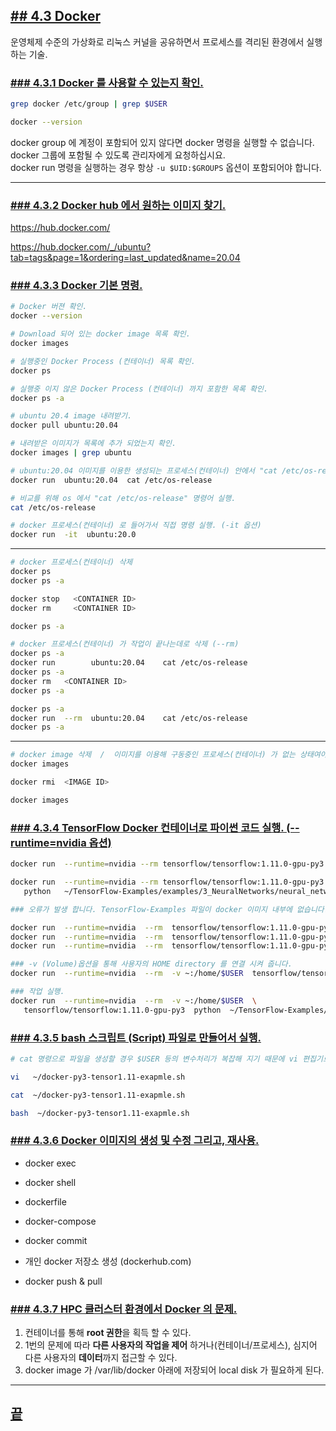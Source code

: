 [userguide]: https://github.com/dasandata/Open_HPC/tree/master/Document/User%20Guide#-%EB%AA%A9%EC%B0%A8
[ohpc]: http://openhpc.community/
[slurm]: https://slurm.schedmd.com/

[4]: https://github.com/dasandata/Open_HPC/tree/master/Document/User%20Guide/4_app_env
[4.1]: https://github.com/dasandata/Open_HPC/blob/master/Document/User%20Guide/4_app_env/4.1_Anaconda.md
[4.2]: https://github.com/dasandata/Open_HPC/blob/master/Document/User%20Guide/4_app_env/4.2_Module.md
[4.3]: https://github.com/dasandata/Open_HPC/blob/master/Document/User%20Guide/4_app_env/4.3_Docker.md
[4.4]: https://github.com/dasandata/Open_HPC/blob/master/Document/User%20Guide/4_app_env/4.4_Singularity.md

## [## 4.3  Docker][4]  

운영체제 수준의 가상화로 리눅스 커널을 공유하면서 프로세스를 격리된 환경에서 실행하는 기술.  

### [### 4.3.1 Docker 를 사용할 수 있는지 확인.][4.3]
```bash
grep docker /etc/group | grep $USER

docker --version
```
docker group 에 계정이 포함되어 있지 않다면 docker 명령을 실행할 수 없습니다.  
docker 그룹에 포함될 수 있도록 관리자에게 요청하십시요.  
docker run 명령을 실행하는 경우 항상 `-u $UID:$GROUPS` 옵션이 포함되어야 합니다.  

***

### [### 4.3.2 Docker hub 에서 원하는 이미지 찾기.][4.3]

https://hub.docker.com/  

https://hub.docker.com/_/ubuntu?tab=tags&page=1&ordering=last_updated&name=20.04  

### [### 4.3.3 Docker 기본 명령.][4.3]
```bash
# Docker 버젼 확인.
docker --version

# Download 되어 있는 docker image 목록 확인.
docker images

# 실행중인 Docker Process (컨테이너) 목록 확인.
docker ps

# 실행중 이지 않은 Docker Process (컨테이너) 까지 포함한 목록 확인.
docker ps -a

# ubuntu 20.4 image 내려받기.
docker pull ubuntu:20.04

# 내려받은 이미지가 목록에 추가 되었는지 확인.
docker images | grep ubuntu

# ubuntu:20.04 이미지를 이용한 생성되는 프로세스(컨테이너) 안에서 "cat /etc/os-release" 명령어 실행.
docker run  ubuntu:20.04  cat /etc/os-release

# 비교를 위해 os 에서 "cat /etc/os-release" 명령어 실행.
cat /etc/os-release

# docker 프로세스(컨테이너) 로 들어가서 직접 명령 실행. (-it 옵션)
docker run  -it  ubuntu:20.0
```

***

```bash
# docker 프로세스(컨테이너) 삭제
docker ps
docker ps -a

docker stop   <CONTAINER ID>
docker rm     <CONTAINER ID>

docker ps -a

# docker 프로세스(컨테이너) 가 작업이 끝나는데로 삭제 (--rm)
docker ps -a
docker run        ubuntu:20.04    cat /etc/os-release
docker ps -a
docker rm   <CONTAINER ID>
docker ps -a

docker ps -a
docker run  --rm  ubuntu:20.04    cat /etc/os-release
docker ps -a
```

***

```bash
# docker image 삭제  /  이미지를 이용해 구동중인 프로세스(컨테이너) 가 없는 상태여야 함.
docker images

docker rmi  <IMAGE ID>

docker images
```

### [### 4.3.4 TensorFlow Docker 컨테이너로 파이썬 코드 실행. (--runtime=nvidia 옵션)][4.3]

```bash
docker run  --runtime=nvidia --rm tensorflow/tensorflow:1.11.0-gpu-py3  pip list | grep tensor

docker run  --runtime=nvidia --rm tensorflow/tensorflow:1.11.0-gpu-py3  \
   python   ~/TensorFlow-Examples/examples/3_NeuralNetworks/neural_network_raw.py

### 오류가 발생 합니다. TensorFlow-Examples 파일이 docker 이미지 내부에 없습니다.

docker run  --runtime=nvidia  --rm  tensorflow/tensorflow:1.11.0-gpu-py3   pwd
docker run  --runtime=nvidia  --rm  tensorflow/tensorflow:1.11.0-gpu-py3   ls -l
docker run  --runtime=nvidia  --rm  tensorflow/tensorflow:1.11.0-gpu-py3   ls -l ~

### -v (Volume)옵션을 통해 사용자의 HOME directory 를 연결 시켜 줍니다.
docker run  --runtime=nvidia  --rm  -v ~:/home/$USER  tensorflow/tensorflow:1.11.0-gpu-py3   ls -l ~

### 작업 실행.
docker run  --runtime=nvidia  --rm  -v ~:/home/$USER  \
   tensorflow/tensorflow:1.11.0-gpu-py3  python  ~/TensorFlow-Examples/examples/3_NeuralNetworks/neural_network_raw.py

```

### [### 4.3.5 bash 스크립트 (Script) 파일로 만들어서 실행.][4.3]
```bash
# cat 명령으로 파일을 생성할 경우 $USER 등의 변수처리가 복잡해 지기 때문에 vi 편집기로 작성 합니다.

vi   ~/docker-py3-tensor1.11-exapmle.sh

cat  ~/docker-py3-tensor1.11-exapmle.sh

bash  ~/docker-py3-tensor1.11-exapmle.sh

```

### [### 4.3.6 Docker 이미지의 생성 및 수정 그리고, 재사용.][4.3]

* docker exec
* docker shell

* dockerfile
* docker-compose

* docker commit
* 개인 docker 저장소 생성 (dockerhub.com)
* docker push & pull

### [### 4.3.7 HPC 클러스터 환경에서 Docker 의 문제.][4.3]

1) 컨테이너를 통해 **root 권한**을 획득 할 수 있다.  
2) 1번의 문제에 따라 **다른 사용자의 작업을 제어** 하거나(컨테이너/프로세스), 심지어 다른 사용자의 **데이터**까지 접근할 수 있다.   
3) docker image 가 /var/lib/docker 아래에 저장되어 local disk 가 필요하게 된다.

***
## [끝][4.3]
